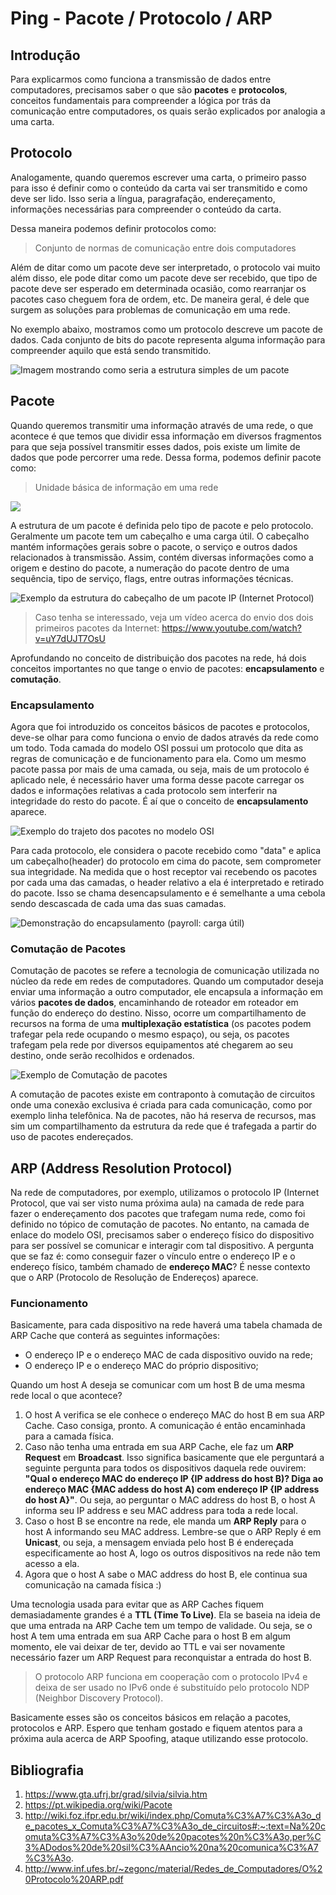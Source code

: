 # Ping - Pacote / Protocolo / ARP

## Introdução
Para explicarmos como funciona a transmissão de dados entre computadores, precisamos saber o que são **pacotes** e **protocolos**, conceitos fundamentais para compreender a lógica por trás da comunicação entre computadores, os quais serão explicados por analogia a uma carta.

## Protocolo
Analogamente, quando queremos escrever uma carta, o primeiro passo para isso é definir como o conteúdo da carta vai ser transmitido e como deve ser lido. Isso seria a língua, paragrafação, endereçamento, informações necessárias para compreender o conteúdo da carta.

Dessa maneira podemos definir protocolos como:

> Conjunto de normas de comunicação entre dois computadores

Além de ditar como um pacote deve ser interpretado, o protocolo vai muito além disso, ele pode ditar como um pacote deve ser recebido, que tipo de pacote deve ser esperado em determinada ocasião, como rearranjar os pacotes caso cheguem fora de ordem, etc. De maneira geral, é dele que surgem as soluções para problemas de comunicação em uma rede.

No exemplo abaixo, mostramos como um protocolo descreve um pacote de dados. Cada conjunto de bits do pacote representa alguma informação para compreender aquilo que está sendo transmitido.

![Imagem mostrando como seria a estrutura simples de um pacote](https://i.imgur.com/8NAiV0T.png)

## Pacote
Quando queremos transmitir uma informação através de uma rede, o que acontece é que temos que dividir essa informação em diversos fragmentos para que seja possível transmitir esses dados, pois existe um limite de dados que pode percorrer uma rede. Dessa forma, podemos definir pacote como:

>Unidade básica de informação em uma rede

![](https://i.imgur.com/X39WHVB.png)

A estrutura de um pacote é definida pelo tipo de pacote e pelo protocolo. Geralmente um pacote tem um cabeçalho e uma carga útil. O cabeçalho mantém informações gerais sobre o pacote, o serviço e outros dados relacionados à transmissão. Assim, contém diversas informações como a origem e destino do pacote, a numeração do pacote dentro de uma sequência, tipo de serviço, flags, entre outras informações técnicas.

![Exemplo da estrutura do cabeçalho de um pacote IP (Internet Protocol)](https://i.imgur.com/w3OmZ8S.jpg)

> Caso tenha se interessado, veja um vídeo acerca do envio dos dois primeiros pacotes da Internet: https://www.youtube.com/watch?v=uY7dUJT7OsU

Aprofundando no conceito de distribuição dos pacotes na rede, há dois conceitos importantes no que tange o envio de pacotes: **encapsulamento** e **comutação**.

### Encapsulamento
Agora que foi introduzido os conceitos básicos de pacotes e protocolos, deve-se olhar para como funciona o envio de dados através da rede como um todo. Toda camada do modelo OSI possui um protocolo que dita as regras de comunicação e de funcionamento para ela. Como um mesmo pacote passa por mais de uma camada, ou seja, mais de um protocolo é aplicado nele, é necessário haver uma forma desse pacote carregar os dados e informações relativas a cada protocolo sem interferir na integridade do resto do pacote. É aí que o conceito de **encapsulamento** aparece.

![Exemplo do trajeto dos pacotes no modelo OSI](https://i.imgur.com/cykFTSK.png")

Para cada protocolo, ele considera o pacote recebido como "data" e aplica um cabeçalho(header) do protocolo em cima do pacote, sem comprometer sua integridade. Na medida que o host receptor vai recebendo os pacotes por cada uma das camadas, o header relativo a ela é interpretado e retirado do pacote. Isso se chama desencapsulamento e é semelhante a uma cebola sendo descascada de cada uma das suas camadas.

![Demonstração do encapsulamento (payroll: carga útil)](https://i.imgur.com/h7uTIt9.png)

### Comutação de Pacotes
Comutação de pacotes se refere a tecnologia de comunicação utilizada no núcleo da rede em redes de computadores. Quando um computador deseja enviar uma informação a outro computador, ele encapsula a informação em vários **pacotes de dados**, encaminhando de roteador em roteador em função do endereço do destino. Nisso, ocorre um compartilhamento de recursos na forma de uma **multiplexação estatística** (os pacotes podem trafegar pela rede ocupando o mesmo espaço), ou seja, os pacotes trafegam pela rede por diversos equipamentos até chegarem ao seu destino, onde serão recolhidos e ordenados. 

![Exemplo de Comutação de pacotes](https://i.imgur.com/iXZssAh.jpg)

A comutação de pacotes existe em contraponto à comutação de circuitos onde uma conexão exclusiva é criada para cada comunicação, como por exemplo linha telefônica. Na de pacotes, não há reserva de recursos, mas sim um compartilhamento da estrutura da rede que é trafegada a partir do uso de pacotes endereçados.

## ARP (Address Resolution Protocol)
Na rede de computadores, por exemplo, utilizamos o protocolo IP (Internet Protocol, que vai ser visto numa próxima aula) na camada de rede para fazer o endereçamento dos pacotes que trafegam numa rede, como foi definido no tópico de comutação de pacotes. No entanto, na camada de enlace do modelo OSI, precisamos saber o endereço físico do dispositivo para ser possível se comunicar e interagir com tal dispositivo. A pergunta que se faz é: como conseguir fazer o vínculo entre o endereço IP e o endereço físico, também chamado de **endereço MAC**? É nesse contexto que o ARP (Protocolo de Resolução de Endereços) aparece.

### Funcionamento
Basicamente, para cada dispositivo na rede haverá uma tabela chamada de ARP Cache que conterá as seguintes informações:

* O endereço IP e o endereço MAC de cada dispositivo ouvido na rede;
* O endereço IP e o endereço MAC do próprio dispositivo;

Quando um host A deseja se comunicar com um host B de uma mesma rede local o que acontece?

1. O host A verifica se ele conhece o endereço MAC do host B em sua ARP Cache. Caso consiga, pronto. A comunicação é então encaminhada para a camada física.
2. Caso não tenha uma entrada em sua ARP Cache, ele faz um **ARP Request** em **Broadcast**. Isso significa basicamente que ele perguntará a seguinte pergunta para todos os dispositivos daquela rede ouvirem: **"Qual o endereço MAC do endereço IP {IP address do host B)? Diga ao  endereço MAC {MAC addess do host A) com endereço IP {IP address do host A}"**. Ou seja, ao perguntar o MAC address do host B, o host A informa seu IP address e seu MAC address para toda a rede local.
3. Caso o host B se encontre na rede, ele manda um **ARP Reply** para o host A informando seu MAC address. Lembre-se que o ARP Reply é em **Unicast**, ou seja, a mensagem enviada pelo host B é endereçada especificamente ao host A, logo os outros dispositivos na rede não tem acesso a ela.
4. Agora que o host A sabe o MAC address do host B, ele continua sua comunicação na camada física :)

Uma tecnologia usada para evitar que as ARP Caches fiquem demasiadamente grandes é a **TTL (Time To Live)**. Ela se baseia na ideia de que uma entrada na ARP Cache tem um tempo de validade. Ou seja, se o host A tem uma entrada em sua ARP Cache para o host B em algum momento, ele vai deixar de ter, devido ao TTL e vai ser novamente necessário fazer um ARP Request para reconquistar a entrada do host B.

>O protocolo ARP funciona em cooperação com o protocolo IPv4 e deixa de ser usado no IPv6 onde é substituído pelo protocolo NDP (Neighbor Discovery Protocol).

Basicamente esses são os conceitos básicos em relação a pacotes, protocolos e  ARP. Espero que tenham gostado e fiquem atentos para a próxima aula acerca de ARP Spoofing, ataque utilizando esse protocolo.

## Bibliografia
1. https://www.gta.ufrj.br/grad/silvia/silvia.htm
2. https://pt.wikipedia.org/wiki/Pacote
3. http://wiki.foz.ifpr.edu.br/wiki/index.php/Comuta%C3%A7%C3%A3o_de_pacotes_x_Comuta%C3%A7%C3%A3o_de_circuitos#:~:text=Na%20comuta%C3%A7%C3%A3o%20de%20pacotes%20n%C3%A3o,per%C3%ADodos%20de%20sil%C3%AAncio%20na%20comunica%C3%A7%C3%A3o.
4. http://www.inf.ufes.br/~zegonc/material/Redes_de_Computadores/O%20Protocolo%20ARP.pdf